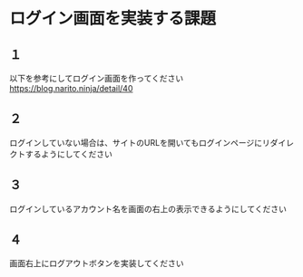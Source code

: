 # ログイン画面を実装する課題

## １
以下を参考にしてログイン画面を作ってください
https://blog.narito.ninja/detail/40

## ２
ログインしていない場合は、サイトのURLを開いてもログインページにリダイレクトするようにしてください

## ３
ログインしているアカウント名を画面の右上の表示できるようにしてください

## ４
画面右上にログアウトボタンを実装してください

